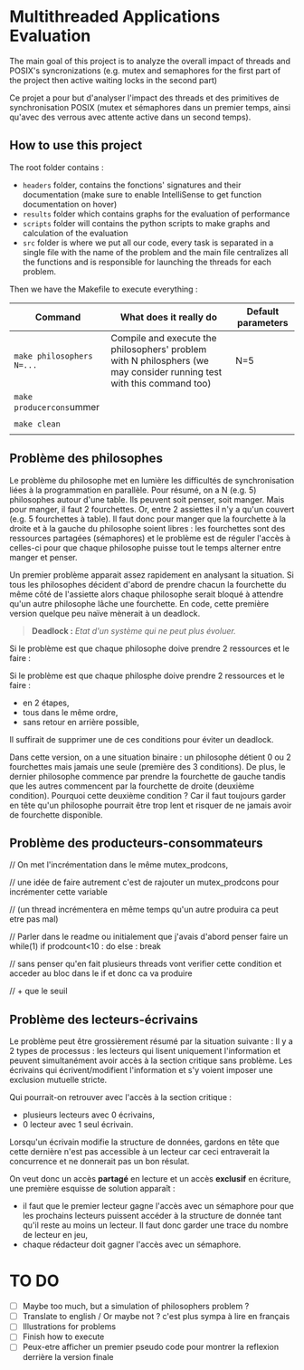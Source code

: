 # Multithreaded Applications Evaluation

The main goal of this project is to analyze the overall impact of threads and POSIX's syncronizations (e.g. mutex and semaphores for the first part of the project then active waiting locks in the second part)

Ce projet a pour but d'analyser l'impact des threads et des primitives de synchronisation POSIX (mutex et sémaphores dans un premier temps, ainsi qu'avec des verrous avec attente active dans un second temps).

## How to use this project

The root folder contains :

* `headers` folder, contains the fonctions' signatures and their documentation (make sure to enable IntelliSense to get function documentation on hover)
* `results` folder which contains graphs for the evaluation of performance
* `scripts` folder will contains the python scripts to make graphs and calculation of the evaluation
* `src` folder is where we put all our code, every task is separated in a single file with the name of the problem and the main file centralizes all the functions and is responsible for launching the threads for each problem.

Then we have the Makefile to execute everything :

| Command                     | What does it really do                                                                                                 | Default parameters |
| --------------------------- | ---------------------------------------------------------------------------------------------------------------------- | ------------------ |
| `make philosophers N=...` | Compile and execute the philosophers' problem with N philosphers (we may consider running test with this command too) | N=5                |
| `make producercons`ummer  |                                                                                                                        |                    |
|                             |                                                                                                                        |                    |
| `make clean`              |                                                                                                                        |                    |
|                             |                                                                                                                        |                    |

## Problème des philosophes

Le problème du philosophe met en lumière les difficultés de synchronisation liées à la programmation en parallèle. Pour résumé, on a N (e.g. 5) philosophes autour d'une table. Ils peuvent soit penser, soit manger. Mais pour manger, il faut 2 fourchettes. Or, entre 2 assiettes il n'y a qu'un couvert (e.g. 5 fourchettes à table). Il faut donc pour manger que la fourchette à la droite et à la gauche du philosophe soient libres : les fourchettes sont des ressources partagées (sémaphores) et le problème est de réguler l'accès à celles-ci pour que chaque philosophe puisse tout le temps alterner entre manger et penser.

Un premier problème apparait assez rapidement en analysant la situation. Si tous les philosophes décident d'abord de prendre chacun la fourchette du même côté de l'assiette alors chaque philosophe serait bloqué à attendre qu'un autre philosophe lâche une fourchette. En code, cette première version quelque peu naïve mènerait à un deadlock.

> **Deadlock :** *Etat d'un système qui ne peut plus évoluer.*

Si le problème est que chaque philosophe doive prendre 2 ressources et le faire :

Si le problème est que chaque philosphe doive prendre 2 ressources et le faire :

- en 2 étapes,
- tous dans le même ordre,
- sans retour en arrière possible,

Il suffirait de supprimer une de ces conditions pour éviter un deadlock.

Dans cette version, on a une situation binaire : un philosophe détient 0 ou 2 fourchettes mais jamais une seule (première des 3 conditions). De plus, le dernier philosophe commence par prendre la fourchette de gauche tandis que les autres commencent par la fourchette de droite (deuxième condition). Pourquoi cette deuxième condition ? Car il faut toujours garder en tête qu'un philosophe pourrait être trop lent et risquer de ne jamais avoir de fourchette disponible.

## Problème des producteurs-consommateurs


// On met l'incrémentation dans le même mutex_prodcons,

// une idée de faire autrement c'est de rajouter un mutex_prodcons pour incrémenter cette variable

// (un thread incrémentera en même temps qu'un autre produira ca peut etre pas mal)


// Parler dans le readme ou initialement que j'avais d'abord penser faire un while(1) if prodcount<10 : do else : break

// sans penser qu'en fait plusieurs threads vont verifier cette condition et acceder au bloc dans le if et donc ca va produire

// + que le seuil



## Problème des lecteurs-écrivains

Le problème peut être grossièrement résumé par la situation suivante : Il y a 2 types de processus : les lecteurs qui lisent uniquement l'information et peuvent simultanément avoir accès à la section critique sans problème. Les écrivains qui écrivent/modifient l'information et s'y voient imposer une exclusion mutuelle stricte.

Qui pourrait-on retrouver avec l'accès à la section critique : 
- plusieurs lecteurs avec 0 écrivains,
- 0 lecteur avec 1 seul écrivain.
  
Lorsqu'un écrivain modifie la structure de données, gardons en tête que cette dernière n'est pas accessible à un lecteur car ceci entraverait la concurrence et ne donnerait pas un bon résulat.

On veut donc un accès **partagé** en lecture et un accès **exclusif** en écriture, une première esquisse de solution apparaît : 
- il faut que le premier lecteur gagne l'accès avec un sémaphore pour que les prochains lecteurs puissent accéder à la structure de donnée tant qu'il reste au moins un lecteur. Il faut donc garder une trace du nombre de lecteur en jeu,
- chaque rédacteur doit gagner l'accès avec un sémaphore.

# TO DO

* [ ] Maybe too much, but a simulation of philosophers problem ?
* [ ] Translate to english / Or maybe not ? c'est plus sympa à lire en français
* [ ] Illustrations for problems
* [ ] Finish how to execute
* [ ] Peux-etre afficher un premier pseudo code pour montrer la reflexion derrière la version finale
